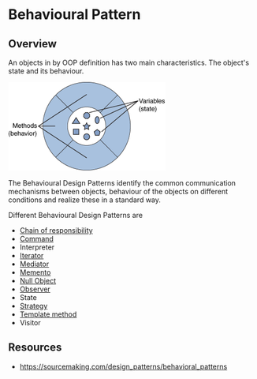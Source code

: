 # Behavioural Pattern

## Overview
An objects in by OOP definition has two main characteristics. 
The object's state and its behaviour. 

![object](./object.png)

The Behavioural Design Patterns identify the common communication mechanisms between objects, behaviour of the objects on different conditions and realize these in a standard way.

Different Behavioural Design Patterns are
- [Chain of responsibility](./ChainOfResponsibility)
- [Command](./Command)
- Interpreter
- [Iterator](./Iterator)
- [Mediator](./Mediator)
- [Memento](./Memento)
- [Null Object](./NullObject)
- [Observer](./Observer)
- State
- [Strategy](./Strategy)
- [Template method](./TemplateMethod)
- Visitor

## Resources
 - https://sourcemaking.com/design_patterns/behavioral_patterns
